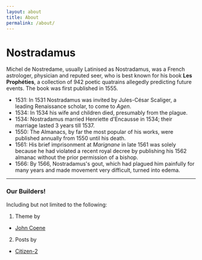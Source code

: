 ```yaml
---
layout: about
title: About
permalink: /about/
---
```

# Nostradamus
Michel de Nostredame, usually Latinised as Nostradamus, was a French astrologer, physician and reputed seer, who is best known for his book **Les Prophéties**, a collection of 942 poetic quatrains allegedly predicting future events. The book was first published in 1555.

* 1531:	In 1531 Nostradamus was invited by Jules-César Scaliger, a leading Renaissance scholar, to come to *Agen*.  
* 1534:	In 1534 his wife and children died, presumably from the plague.  
* 1534:	Nostradamus married Henriette d'Encausse in 1534; their marriage lasted 3 years till 1537.  
* 1550:	The Almanacs, by far the most popular of his works, were published annually from 1550 until his death.  
* 1561:	His brief imprisonment at *Marignane* in late 1561 was solely because he had violated a recent royal decree by publishing his 1562 almanac without the prior permission of a bishop.  
* 1566:	By 1566, Nostradamus's gout, which had plagued him painfully for many years and made movement very difficult, turned into edema.  

---
### Our Builders!

Including but not limited to the following:

1. Theme by
* [John Coene](https://github.com/JohnCoene)

2. Posts by
* [Citizen-2](https://github.com/nostradamus-wiki)
